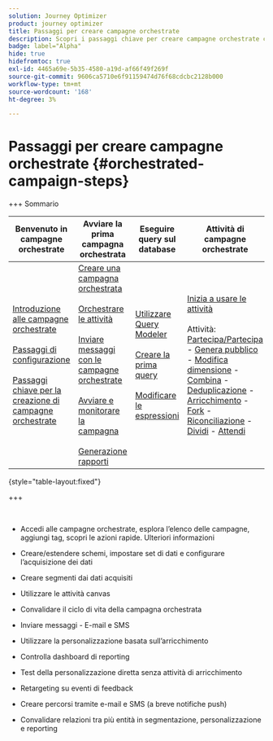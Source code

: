 ```yaml
---
solution: Journey Optimizer
product: journey optimizer
title: Passaggi per creare campagne orchestrate
description: Scopri i passaggi chiave per creare campagne orchestrate con Adobe Journey Optimizer
badge: label="Alpha"
hide: true
hidefromtoc: true
exl-id: 4465a69e-5b35-4580-a19d-af66f49f269f
source-git-commit: 9606ca5710e6f91159474d76f68cdcbc2128b000
workflow-type: tm+mt
source-wordcount: '168'
ht-degree: 3%

---
```


# Passaggi per creare campagne orchestrate {#orchestrated-campaign-steps}

+++ Sommario

| Benvenuto in campagne orchestrate | Avviare la prima campagna orchestrata | Eseguire query sul database | Attività di campagne orchestrate |
|---|---|---|---|
| [Introduzione alle campagne orchestrate](gs-orchestrated-campaigns.md)<br/><br/>[Passaggi di configurazione](configuration-steps.md)<br/><br/>[Passaggi chiave per la creazione di campagne orchestrate](gs-campaign-creation.md) | [Creare una campagna orchestrata](create-orchestrated-campaign.md)<br/><br/>[Orchestrare le attività](orchestrate-activities.md)<br/><br/>[Inviare messaggi con le campagne orchestrate](send-messages.md)<br/><br/>[Avviare e monitorare la campagna](start-monitor-campaigns.md)<br/><br/>[Generazione rapporti](reporting-campaigns.md) | [Utilizzare Query Modeler](orchestrated-query-modeler.md)<br/><br/>[Creare la prima query](build-query.md)<br/><br/>[Modificare le espressioni](edit-expressions.md) | [Inizia a usare le attività](activities/about-activities.md)<br/><br/>Attività:<br/>[Partecipa/Partecipa](activities/and-join.md) - [Genera pubblico](activities/build-audience.md) - [Modifica dimensione](activities/change-dimension.md) - [Combina](activities/combine.md) - [Deduplicazione](activities/deduplication.md) - [Arricchimento](activities/enrichment.md) - [Fork](activities/fork.md) - [Riconciliazione](activities/reconciliation.md) - [Dividi](activities/split.md) - [Attendi](activities/wait.md) |

{style="table-layout:fixed"}

+++

<br/>

* Accedi alle campagne orchestrate, esplora l’elenco delle campagne, aggiungi tag, scopri le azioni rapide. Ulteriori informazioni
* Creare/estendere schemi, impostare set di dati e configurare l’acquisizione dei dati

* Creare segmenti dai dati acquisiti
* Utilizzare le attività canvas
* Convalidare il ciclo di vita della campagna orchestrata

* Inviare messaggi - E-mail e SMS
* Utilizzare la personalizzazione basata sull’arricchimento
* Controlla dashboard di reporting

* Test della personalizzazione diretta senza attività di arricchimento
* Retargeting su eventi di feedback
* Creare percorsi tramite e-mail e SMS (a breve notifiche push)

* Convalidare relazioni tra più entità in segmentazione, personalizzazione e reporting



